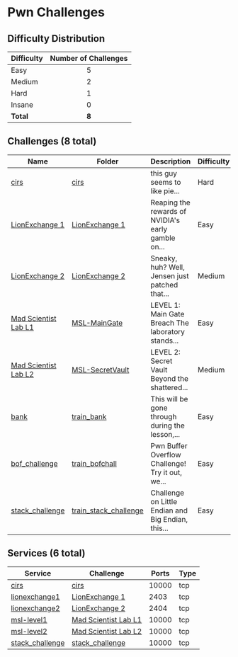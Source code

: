 # Pwn Challenges

## Difficulty Distribution
| Difficulty | Number of Challenges |
|------------|:--------------------:|
| Easy | 5 |
| Medium | 2 |
| Hard | 1 |
| Insane | 0 |
| **Total** | **8** |

## Challenges (8 total)
| Name | Folder | Description | Difficulty | Author |
|------|--------|-------------|------------|--------|
| [cirs](<./cirs>) | [cirs](<./cirs>) | this guy seems to like pie... | Hard | Ravin |
| [LionExchange 1](<./LionExchange 1>) | [LionExchange 1](<./LionExchange 1>) | Reaping the rewards of NVIDIA's early gamble on... | Easy | Chin Ray |
| [LionExchange 2](<./LionExchange 2>) | [LionExchange 2](<./LionExchange 2>) | Sneaky, huh? Well, Jensen just patched that... | Medium | Chin Ray |
| [Mad Scientist Lab L1](<./MSL-MainGate>) | [MSL-MainGate](<./MSL-MainGate>) | LEVEL 1: Main Gate Breach The laboratory stands... | Easy | Daksh |
| [Mad Scientist Lab L2](<./MSL-SecretVault>) | [MSL-SecretVault](<./MSL-SecretVault>) | LEVEL 2: Secret Vault Beyond the shattered... | Medium | Daksh |
| [bank](<./train_bank>) | [train_bank](<./train_bank>) | This will be gone through during the lesson,... | Easy | Ravin |
| [bof_challenge](<./train_bofchall>) | [train_bofchall](<./train_bofchall>) | Pwn Buffer Overflow Challenge! Try it out, we... | Easy | Ravin |
| [stack_challenge](<./train_stack_challenge>) | [train_stack_challenge](<./train_stack_challenge>) | Challenge on Little Endian and Big Endian, this... | Easy | Ravin |

## Services (6 total)
| Service | Challenge | Ports | Type |
|---------|-----------|-------|------|
| [cirs](<./cirs/service/service>) | [cirs](<./cirs>) | 10000 | tcp |
| [lionexchange1](<./LionExchange 1/service/lionexchange1>) | [LionExchange 1](<./LionExchange 1>) | 2403 | tcp |
| [lionexchange2](<./LionExchange 2/service/lionexchange2>) | [LionExchange 2](<./LionExchange 2>) | 2404 | tcp |
| [msl-level1](<./MSL-MainGate/service/level-one-service>) | [Mad Scientist Lab L1](<./MSL-MainGate>) | 10000 | tcp |
| [msl-level2](<./MSL-SecretVault/service/level-two>) | [Mad Scientist Lab L2](<./MSL-SecretVault>) | 10000 | tcp |
| [stack_challenge](<./train_stack_challenge/service/Stack_challenge>) | [stack_challenge](<./train_stack_challenge>) | 10000 | tcp |
